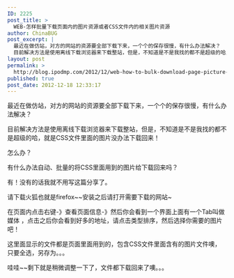 ```yaml
---
ID: 2225
post_title: >
  WEB-怎样批量下载页面内的图片资源或者CSS文件内的相关图片资源
author: ChinaBUG
post_excerpt: |
  最近在做仿站，对方的网站的资源要全部下载下来，一个个的保存很慢，有什么办法解决？
  目前解决方法是使用离线下载浏览器来下载整站，但是，不知道是不是我找的都不是超级的哈，就是CSS文件里面的图片没办法下载回来！
layout: post
permalink: >
  http://blog.ipodmp.com/2012/12/web-how-to-bulk-download-page-picture-resources-or-css-file-picture-resources.html
published: true
post_date: 2012-12-18 12:33:17
---
```

最近在做仿站，对方的网站的资源要全部下载下来，一个个的保存很慢，有什么办法解决？

目前解决方法是使用离线下载浏览器来下载整站，但是，不知道是不是我找的都不是超级的哈，就是CSS文件里面的图片没办法下载回来！

怎么办？

有什么办法自动、批量的将CSS里面用到的图片给下载回来吗？

有！没有的话我就不用写这篇分享了。

请下载火狐也就是firefox~~安装之后请打开需要下载的网站~

在页面内点击右键-》查看页面信息-》然后你会看到一个界面上面有一个Tab叫做 媒体 ，点击之后你会看到好多的地址，请点击类型排序，然后选择你需要的图片吧！

这里面显示的文件都是页面里面用到的，包含CSS文件里面含有的图片文件噢，只要全选，另存为。。。

哇哇~~剩下就是稍微调整一下了，文件都下载回来了噢。。。
